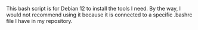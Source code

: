 This bash script is for Debian 12 to install the tools I need. By the way, I would not recommend using it because it is connected to a specific .bashrc file I have in my repository.



